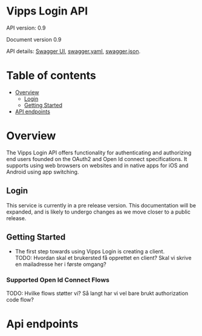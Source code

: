 # Vipps Login API
API version: 0.9

Document version 0.9


API details: [Swagger UI](https://vippsas.github.io/vipps-login-api/#/),
[swagger.yaml](https://raw.githubusercontent.com/vippsas/vipps-login-api/master/docs/swagger.yaml),
[swagger.json](https://raw.githubusercontent.com/vippsas/vipps-login-api/master/docs/swagger.json).


# Table of contents

- [Overview](#overview)
  * [Login](#login)
  * [Getting Started](#getting-started)
- [API endpoints](#api-endpoints)


# Overview
The Vipps Login API offers functionality for authenticating and authorizing end users founded on the OAuth2 and Open Id connect
specifications. It supports using web browsers on websites and in native apps for iOS and Android using app switching. 

## Login
This service is currently in a pre release version. This documentation will be expanded, and is likely to undergo changes 
as we move closer to a public release.  

## Getting Started

* The first step towards using Vipps Login is creating a client.  
TODO: Hvordan skal et brukersted få opprettet en client? Skal vi skrive en mailadresse her i første omgang?



### Supported Open Id Connect Flows
TODO: Hvilke flows støtter vi? Så langt har vi vel bare brukt authorization code flow?


# Api endpoints
